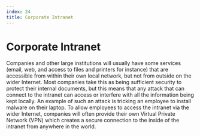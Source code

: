 ```yaml
---
index: 24
title: Corporate Intranet
---
```

# Corporate Intranet

Companies and other large institutions will usually have some services (email, web, and access to files and printers for instance) that are accessible from within their own local network, but not from outside on the wider Internet. Most companies take this as being sufficient security to protect their internal documents, but this means that any attack that can connect to the intranet can access or interfere with all the information being kept locally. An example of such an attack is tricking an employee to install malware on their laptop. To allow employees to access the intranet via the wider Internet, companies will often provide their own Virtual Private Network  (VPN) which creates a secure connection to the inside of the intranet from anywhere in the world.